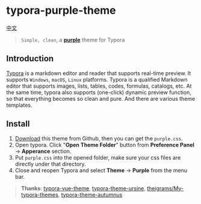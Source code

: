 # typora-purple-theme

[中文](README.md)

> `Simple, clean`,  a **[purple]()** theme for Typora

## Introduction
[Typora](https://www.typora.io/) is a markdown editor and reader that supports real-time preview. It supports `Windows`, `macOS`, `Linux` platforms. Typora is a qualified Markdown editor that supports images, lists, tables, codes, formulas, catalogs, etc. At the same time, typora also supports (one-click) dynamic preview function, so that everything becomes so clean and pure. And there are various theme templates.

## Install

1. [Download](https://github.com/hliu202/typora-purple-theme) this theme from Github, then you can get the `purple.css`.
2. Open typora. Click "**Open Theme Folder**" button from **Preference Panel** → **Apperance** section.
3. Put `purple.css` into the opened folder, make sure your css files are directly under that directory.
4. Close and reopen Typora and select **Theme** → **Purple** from the menu bar.



> **Thanks**: [typora-vue-theme](https://github.com/blinkfox/typora-vue-theme), [typora-theme-ursine](https://github.com/aCluelessDanny/typora-theme-ursine), [theigrams/My-typora-themes](https://github.com/theigrams/My-typora-themes), [typora-theme-autumnus](https://github.com/Soanguy/typora-theme-autumnus)

